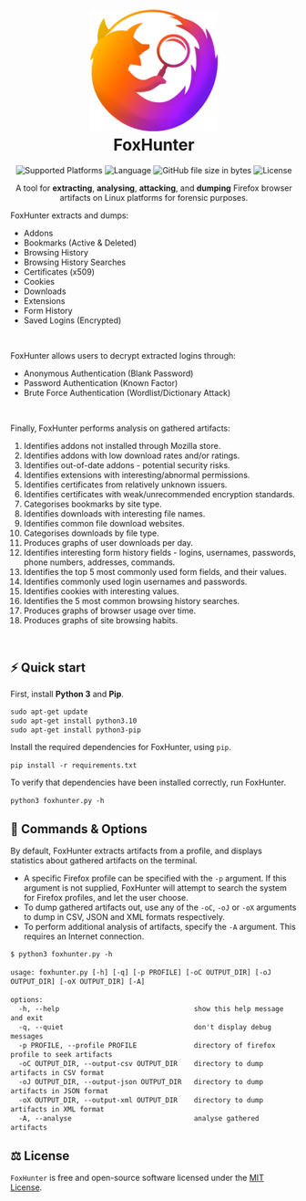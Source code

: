 <h1 align="center">
  <img alt="foxhunter logo" src="https://raw.githubusercontent.com/cameronwickes/foxhunter/main/logo.png" width="224px"/><br/>
  FoxHunter
</h1>

<p align="center">
<img alt="Supported Platforms" src="https://img.shields.io/badge/Platform-Linux-blueviolet?color=blue&style=for-the-badge">
<img alt="Language" src="https://img.shields.io/badge/Language-Python-blue?color=blueviolet&style=for-the-badge">
<img alt="GitHub file size in bytes" src="https://img.shields.io/github/size/cameronwickes/foxhunter/foxhunter.py?color=brightgreen&style=for-the-badge">
<img alt="License" src="https://img.shields.io/github/license/cameronwickes/foxhunter?color=blue&style=for-the-badge">
</p>

<p align="center">
A tool for <b>extracting</b>, <b>analysing</b>, <b>attacking</b>, and <b>dumping</b> Firefox browser artifacts on Linux platforms for forensic purposes. 

FoxHunter extracts and dumps:
<ul>
<li>Addons</li>
<li>Bookmarks (Active & Deleted)</li>
<li>Browsing History</li>
<li>Browsing History Searches</li>
<li>Certificates (x509)</li>
<li>Cookies</li>
<li>Downloads</li>
<li>Extensions</li>
<li>Form History</li>
<li>Saved Logins (Encrypted)</li>
</ul>

<br/>

FoxHunter allows users to decrypt extracted logins through:
<ul>
<li>Anonymous Authentication (Blank Password)</li>
<li>Password Authentication (Known Factor)</li>
<li>Brute Force Authentication (Wordlist/Dictionary Attack)</li>
</ul>

<br/>

Finally, FoxHunter performs analysis on gathered artifacts:
<ol>
<li>Identifies addons not installed through Mozilla store.</li>
<li>Identifies addons with low download rates and/or ratings.</li>
<li>Identifies out-of-date addons - potential security risks.</li>
<li>Identifies extensions with interesting/abnormal permissions.</li>
<li>Identifies certificates from relatively unknown issuers.</li>
<li>Identifies certificates with weak/unrecommended encryption standards.</li>
<li>Categorises bookmarks by site type.</li>
<li>Identifies downloads with interesting file names.</li>
<li>Identifies common file download websites.</li>
<li>Categorises downloads by file type.</li>
<li>Produces graphs of user downloads per day.</li>
<li>Identifies interesting form history fields - logins, usernames, passwords, phone numbers, addresses, commands.</li>
<li>Identifies the top 5 most commonly used form fields, and their values.</li>
<li>Identifies commonly used login usernames and passwords.</li>
<li>Identifies cookies with interesting values.</li>
<li>Identifies the 5 most common browsing history searches.</li>
<li>Produces graphs of browser usage over time.</li>
<li>Produces graphs of site browsing habits.</li>
</ol>

</p>
<br/>

## ⚡️ Quick start

First, install **Python 3** and **Pip**.

```
sudo apt-get update
sudo apt-get install python3.10
sudo apt-get install python3-pip
```

Install the required dependencies for FoxHunter, using `pip`.

`pip install -r requirements.txt`

To verify that dependencies have been installed correctly, run FoxHunter.

`python3 foxhunter.py -h`

## 🦊 Commands & Options

By default, FoxHunter extracts artifacts from a profile, and displays statistics about gathered artifacts on the terminal.

- A specific Firefox profile can be specified with the `-p` argument. If this argument is not supplied, FoxHunter will attempt to search the system for Firefox profiles, and let the user choose.
- To dump gathered artifacts out, use any of the `-oC`, `-oJ` or `-oX` arguments to dump in CSV, JSON and XML formats respectively.
- To perform additional analysis of artifacts, specify the `-A` argument. This requires an Internet connection.

```
$ python3 foxhunter.py -h

usage: foxhunter.py [-h] [-q] [-p PROFILE] [-oC OUTPUT_DIR] [-oJ OUTPUT_DIR] [-oX OUTPUT_DIR] [-A]

options:
  -h, --help                                 show this help message and exit
  -q, --quiet                                don't display debug messages
  -p PROFILE, --profile PROFILE              directory of firefox profile to seek artifacts
  -oC OUTPUT_DIR, --output-csv OUTPUT_DIR    directory to dump artifacts in CSV format
  -oJ OUTPUT_DIR, --output-json OUTPUT_DIR   directory to dump artifacts in JSON format
  -oX OUTPUT_DIR, --output-xml OUTPUT_DIR    directory to dump artifacts in XML format
  -A, --analyse                              analyse gathered artifacts
```

## ⚖️ License

`FoxHunter` is free and open-source software licensed under the [MIT License](https://github.com/cameronwickes/foxhunter/blob/main/LICENSE).
